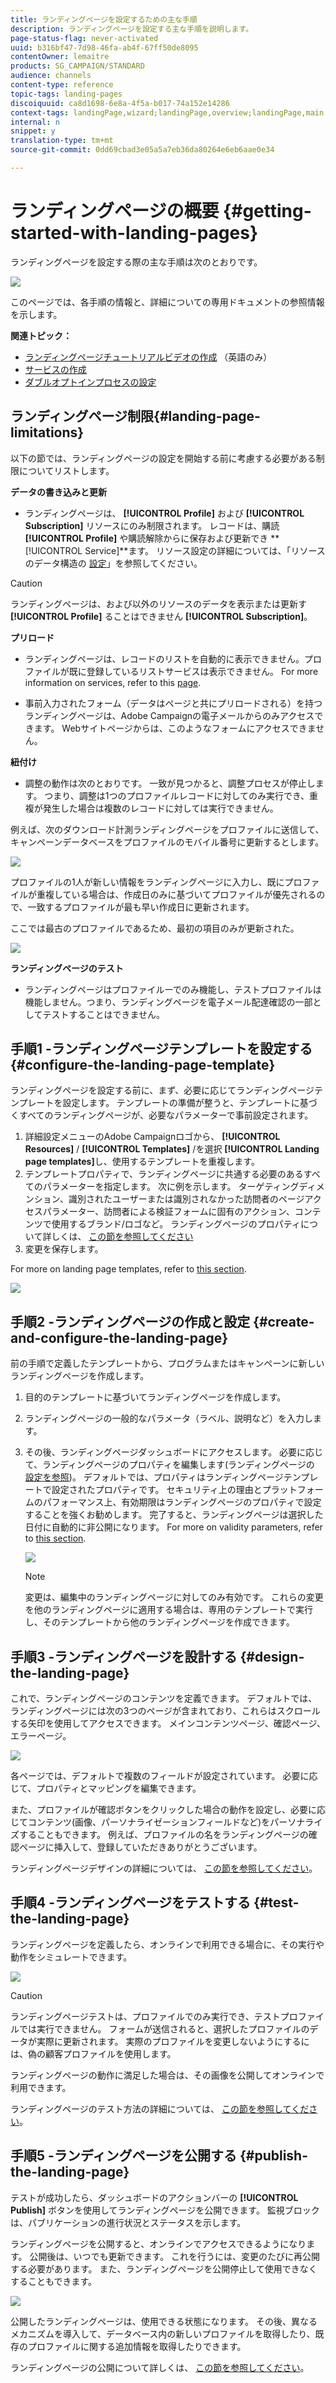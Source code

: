 ```yaml
---
title: ランディングページを設定するための主な手順
description: ランディングページを設定する主な手順を説明します。
page-status-flag: never-activated
uuid: b316bf47-7d98-46fa-ab4f-67ff50de8095
contentOwner: lemaitre
products: SG_CAMPAIGN/STANDARD
audience: channels
content-type: reference
topic-tags: landing-pages
discoiquuid: ca8d1698-6e8a-4f5a-b017-74a152e14286
context-tags: landingPage,wizard;landingPage,overview;landingPage,main
internal: n
snippet: y
translation-type: tm+mt
source-git-commit: 0dd69cbad3e05a5a7eb36da80264e6eb6aae0e34

---
```



# ランディングページの概要 {#getting-started-with-landing-pages}

ランディングページを設定する際の主な手順は次のとおりです。

![](assets/lp_steps.png)

このページでは、各手順の情報と、詳細についての専用ドキュメントの参照情報を示します。

**関連トピック：**

* [ランディングページチュートリアルビデオの作成](https://docs.adobe.com/content/help/en/campaign-learn/campaign-standard-tutorials/communication-channels/landing-pages/landing-page-create-and-edit.html) （英語のみ）
* [サービスの作成](../../audiences/using/creating-a-service.md)
* [ダブルオプトインプロセスの設定](setting-up-a-double-opt-in-process.md)

## ランディングページ制限{#landing-page-limitations}

以下の節では、ランディングページの設定を開始する前に考慮する必要がある制限についてリストします。

**データの書き込みと更新**

* ランディングページは、 **[!UICONTROL Profile]** および **[!UICONTROL Subscription]** リソースにのみ制限されます。 レコードは、購読 **[!UICONTROL Profile]** や購読解除からに保存および更新でき **[!UICONTROL Service]**ます。
リソース設定の詳細については、「リソースのデータ構造の [設定](../../developing/using/configuring-the-resource-s-data-structure.md)」を参照してください。

>[!CAUTION]
>
>ランディングページは、および以外のリソースのデータを表示または更新す **[!UICONTROL Profile]** ることはできません **[!UICONTROL Subscription]**。

**プリロード**

* ランディングページは、レコードのリストを自動的に表示できません。プロファイルが既に登録しているリストサービスは表示できません。 For more information on services, refer to this [page](../../audiences/using/creating-a-service.md).

* 事前入力されたフォーム（データはページと共にプリロードされる）を持つランディングページは、Adobe Campaignの電子メールからのみアクセスできます。 Webサイトページからは、このようなフォームにアクセスできません。

**紐付け**

* 調整の動作は次のとおりです。 一致が見つかると、調整プロセスが停止します。 つまり、調整は1つのプロファイルレコードに対してのみ実行でき、重複が発生した場合は複数のレコードに対しては実行できません。

例えば、次のダウンロード計測ランディングページをプロファイルに送信して、キャンペーンデータベースをプロファイルのモバイル番号に更新するとします。

![](assets/landing_page_limitation_1.png)

プロファイルの1人が新しい情報をランディングページに入力し、既にプロファイルが重複している場合は、作成日のみに基づいてプロファイルが優先されるので、一致するプロファイルが最も早い作成日に更新されます。

ここでは最古のプロファイルであるため、最初の項目のみが更新された。

![](assets/landing_page_limitation_2.png)

**ランディングページのテスト**

* ランディングページはプロファイルーでのみ機能し、テストプロファイルは機能しません。つまり、ランディングページを電子メール配達確認の一部としてテストすることはできません。

## 手順1 -ランディングページテンプレートを設定する {#configure-the-landing-page-template}

ランディングページを設定する前に、まず、必要に応じてランディングページテンプレートを設定します。 テンプレートの準備が整うと、テンプレートに基づくすべてのランディングページが、必要なパラメーターで事前設定されます。

1. 詳細設定メニューのAdobe Campaignロゴから、 **[!UICONTROL Resources]** / **[!UICONTROL Templates]** /を選択 **[!UICONTROL Landing page templates]**&#x200B;し、使用するテンプレートを重複します。
1. テンプレートプロパティで、ランディングページに共通する必要のあるすべてのパラメーターを指定します。 次に例を示します。 ターゲティングディメンション、識別されたユーザーまたは識別されなかった訪問者のページアクセスパラメーター、訪問者による検証フォームに固有のアクション、コンテンツで使用するブランド/ロゴなど。 ランディングページのプロパティについて詳しくは、 [この節を参照してください](../../channels/using/configuring-landing-page.md)
1. 変更を保存します。

For more on landing page templates, refer to [this section](../../channels/using/getting-started-with-landing-pages.md).

![](assets/lp-steps1.png)

## 手順2 -ランディングページの作成と設定 {#create-and-configure-the-landing-page}

前の手順で定義したテンプレートから、プログラムまたはキャンペーンに新しいランディングページを作成します。

1. 目的のテンプレートに基づいてランディングページを作成します。
1. ランディングページの一般的なパラメータ（ラベル、説明など）を入力します。
1. その後、ランディングページダッシュボードにアクセスします。 必要に応じて、ランディングページのプロパティを編集します(ランディングページの [設定を参照](../../channels/using/configuring-landing-page.md))。 デフォルトでは、プロパティはランディングページテンプレートで設定されたプロパティです。
セキュリティ上の理由とプラットフォームのパフォーマンス上、有効期限はランディングページのプロパティで設定することを強くお勧めします。 完了すると、ランディングページは選択した日付に自動的に非公開になります。 For more on validity parameters, refer to [this section](../../channels/using/testing-publishing-landing-page.md#setting-up-validity-parameters).

   ![](assets/lp-steps3.png)

   >[!NOTE]
   >
   >変更は、編集中のランディングページに対してのみ有効です。 これらの変更を他のランディングページに適用する場合は、専用のテンプレートで実行し、そのテンプレートから他のランディングページを作成できます。

## 手順3 -ランディングページを設計する {#design-the-landing-page}

これで、ランディングページのコンテンツを定義できます。 デフォルトでは、ランディングページには次の3つのページが含まれており、これらはスクロールする矢印を使用してアクセスできます。 メインコンテンツページ、確認ページ、エラーページ。

![](assets/lp-steps4.png)

各ページでは、デフォルトで複数のフィールドが設定されています。 必要に応じて、プロパティとマッピングを編集できます。

また、プロファイルが確認ボタンをクリックした場合の動作を設定し、必要に応じてコンテンツ(画像、パーソナライゼーションフィールドなど)をパーソナライズすることもできます。 例えば、プロファイルの名をランディングページの確認ページに挿入して、登録していただきありがとうございます。

ランディングページデザインの詳細については、 [この節を参照してください](../../channels/using/designing-a-landing-page.md)。

## 手順4 -ランディングページをテストする {#test-the-landing-page}

ランディングページを定義したら、オンラインで利用できる場合に、その実行や動作をシミュレートできます。

![](assets/lp-steps5.png)

>[!CAUTION]
>
>ランディングページテストは、プロファイルでのみ実行でき、テストプロファイルでは実行できません。 フォームが送信されると、選択したプロファイルのデータが実際に更新されます。 実際のプロファイルを変更しないようにするには、偽の顧客プロファイルを使用します。

ランディングページの動作に満足した場合は、その画像を公開してオンラインで利用できます。

ランディングページのテスト方法の詳細については、 [この節を参照してください](../../channels/using/testing-publishing-landing-page.md#testing-the-landing-page-)。

## 手順5 -ランディングページを公開する {#publish-the-landing-page}

テストが成功したら、ダッシュボードのアクションバーの **[!UICONTROL Publish]** ボタンを使用してランディングページを公開できます。 監視ブロックは、パブリケーションの進行状況とステータスを示します。

ランディングページを公開すると、オンラインでアクセスできるようになります。 公開後は、いつでも更新できます。 これを行うには、変更のたびに再公開する必要があります。 また、ランディングページを公開停止して使用できなくすることもできます。

![](assets/lp-steps6.png)

公開したランディングページは、使用できる状態になります。 その後、異なるメカニズムを導入して、データベース内の新しいプロファイルを取得したり、既存のプロファイルに関する追加情報を取得したりできます。

ランディングページの公開について詳しくは、 [この節を参照してください](../../channels/using/testing-publishing-landing-page.md#publishing-a-landing-page)。
